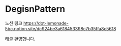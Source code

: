 # DegisnPattern

노션 링크
https://dot-lemonade-5bc.notion.site/dc924be3a618453398c7b35ffa8c5618

태클 환영합니다.
